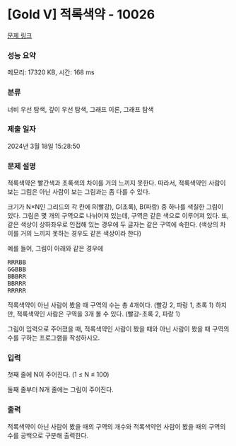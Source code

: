 # [Gold V] 적록색약 - 10026 

[문제 링크](https://www.acmicpc.net/problem/10026) 

### 성능 요약

메모리: 17320 KB, 시간: 168 ms

### 분류

너비 우선 탐색, 깊이 우선 탐색, 그래프 이론, 그래프 탐색

### 제출 일자

2024년 3월 18일 15:28:50

### 문제 설명

<p>적록색약은 빨간색과 초록색의 차이를 거의 느끼지 못한다. 따라서, 적록색약인 사람이 보는 그림은 아닌 사람이 보는 그림과는 좀 다를 수 있다.</p>

<p>크기가 N×N인 그리드의 각 칸에 R(빨강), G(초록), B(파랑) 중 하나를 색칠한 그림이 있다. 그림은 몇 개의 구역으로 나뉘어져 있는데, 구역은 같은 색으로 이루어져 있다. 또, 같은 색상이 상하좌우로 인접해 있는 경우에 두 글자는 같은 구역에 속한다. (색상의 차이를 거의 느끼지 못하는 경우도 같은 색상이라 한다)</p>

<p>예를 들어, 그림이 아래와 같은 경우에</p>

<pre>RRRBB
GGBBB
BBBRR
BBRRR
RRRRR</pre>

<p>적록색약이 아닌 사람이 봤을 때 구역의 수는 총 4개이다. (빨강 2, 파랑 1, 초록 1) 하지만, 적록색약인 사람은 구역을 3개 볼 수 있다. (빨강-초록 2, 파랑 1)</p>

<p>그림이 입력으로 주어졌을 때, 적록색약인 사람이 봤을 때와 아닌 사람이 봤을 때 구역의 수를 구하는 프로그램을 작성하시오.</p>

### 입력 

 <p>첫째 줄에 N이 주어진다. (1 ≤ N ≤ 100)</p>

<p>둘째 줄부터 N개 줄에는 그림이 주어진다.</p>

### 출력 

 <p>적록색약이 아닌 사람이 봤을 때의 구역의 개수와 적록색약인 사람이 봤을 때의 구역의 수를 공백으로 구분해 출력한다.</p>

